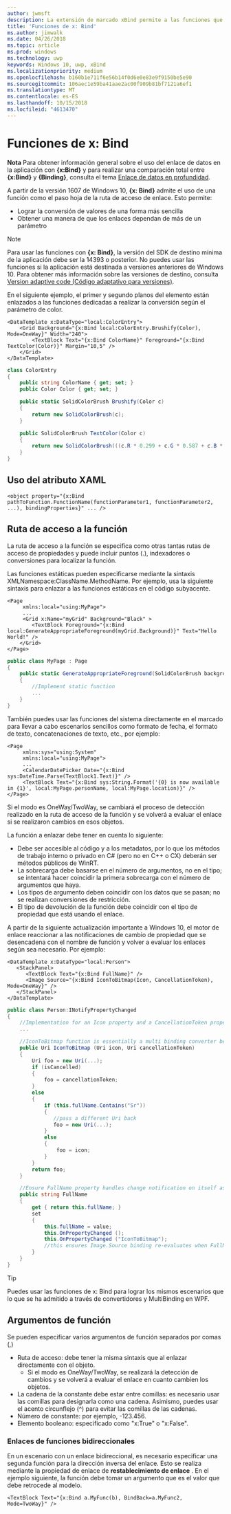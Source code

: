 ```yaml
---
author: jwmsft
description: La extensión de marcado xBind permite a las funciones que se usará en el marcado.
title: 'Funciones de x: Bind'
ms.author: jimwalk
ms.date: 04/26/2018
ms.topic: article
ms.prod: windows
ms.technology: uwp
keywords: Windows 10, uwp, xBind
ms.localizationpriority: medium
ms.openlocfilehash: b160b1e711f6e56b14f0d6e0e83e9f9150be5e90
ms.sourcegitcommit: 106aec1e59ba41aae2ac00f909b81bf7121a6ef1
ms.translationtype: MT
ms.contentlocale: es-ES
ms.lasthandoff: 10/15/2018
ms.locfileid: "4613470"
---
```

# <a name="functions-in-xbind"></a>Funciones de x: Bind

**Nota** Para obtener información general sobre el uso del enlace de datos en la aplicación con **{x:Bind}** y para realizar una comparación total entre **{x:Bind}** y **{Binding}**, consulta el tema [Enlace de datos en profundidad](https://msdn.microsoft.com/library/windows/apps/mt210946).

A partir de la versión 1607 de Windows 10, **{x: Bind}** admite el uso de una función como el paso hoja de la ruta de acceso de enlace. Esto permite:

- Lograr la conversión de valores de una forma más sencilla
- Obtener una manera de que los enlaces dependan de más de un parámetro

> [!NOTE]
> Para usar las funciones con **{x: Bind}**, la versión del SDK de destino mínima de la aplicación debe ser la 14393 o posterior. No puedes usar las funciones si la aplicación está destinada a versiones anteriores de Windows 10. Para obtener más información sobre las versiones de destino, consulta [Version adaptive code (Código adaptativo para versiones)](https://msdn.microsoft.com/windows/uwp/debug-test-perf/version-adaptive-code).

En el siguiente ejemplo, el primer y segundo planos del elemento están enlazados a las funciones dedicadas a realizar la conversión según el parámetro de color.

```xaml
<DataTemplate x:DataType="local:ColorEntry">
    <Grid Background="{x:Bind local:ColorEntry.Brushify(Color), Mode=OneWay}" Width="240">
        <TextBlock Text="{x:Bind ColorName}" Foreground="{x:Bind TextColor(Color)}" Margin="10,5" />
    </Grid>
</DataTemplate>
```

```csharp
class ColorEntry
{
    public string ColorName { get; set; }
    public Color Color { get; set; }

    public static SolidColorBrush Brushify(Color c)
    {
        return new SolidColorBrush(c);
    }

    public SolidColorBrush TextColor(Color c)
    {
        return new SolidColorBrush(((c.R * 0.299 + c.G * 0.587 + c.B * 0.114) > 150) ? Colors.Black : Colors.White);
    }
}
```

## <a name="xaml-attribute-usage"></a>Uso del atributo XAML

``` syntax
<object property="{x:Bind pathToFunction.FunctionName(functionParameter1, functionParameter2, ...), bindingProperties}" ... />
```

## <a name="path-to-the-function"></a>Ruta de acceso a la función

La ruta de acceso a la función se especifica como otras tantas rutas de acceso de propiedades y puede incluir puntos (.), indexadores o conversiones para localizar la función.

Las funciones estáticas pueden especificarse mediante la sintaxis XMLNamespace:ClassName.MethodName. Por ejemplo, usa la siguiente sintaxis para enlazar a las funciones estáticas en el código subyacente.

```xaml
<Page 
     xmlns:local="using:MyPage">
     ...
     <Grid x:Name="myGrid" Background="Black" >
        <TextBlock Foreground="{x:Bind local:GenerateAppropriateForeground(myGrid.Background)}" Text="Hello World!" />
    </Grid>
</Page>
```
```csharp
public class MyPage : Page
{
    public static GenerateAppropriateForeground(SolidColorBrush background)
    {
        //Implement static function
        ...
    }
}
```

También puedes usar las funciones del sistema directamente en el marcado para llevar a cabo escenarios sencillos como formato de fecha, el formato de texto, concatenaciones de texto, etc., por ejemplo:
```xaml
<Page 
     xmlns:sys="using:System"
     xmlns:local="using:MyPage">
     ...
     <CalendarDatePicker Date="{x:Bind sys:DateTime.Parse(TextBlock1.Text)}" />
     <TextBlock Text="{x:Bind sys:String.Format('{0} is now available in {1}', local:MyPage.personName, local:MyPage.location)}" />
</Page>
```

Si el modo es OneWay/TwoWay, se cambiará el proceso de detección realizado en la ruta de acceso de la función y se volverá a evaluar el enlace si se realizaron cambios en esos objetos.

La función a enlazar debe tener en cuenta lo siguiente:

- Debe ser accesible al código y a los metadatos, por lo que los métodos de trabajo interno o privado en C# (pero no en C++ o CX) deberán ser métodos públicos de WinRT.
- La sobrecarga debe basarse en el número de argumentos, no en el tipo; se intentará hacer coincidir la primera sobrecarga con el número de argumentos que haya.
- Los tipos de argumento deben coincidir con los datos que se pasan; no se realizan conversiones de restricción.
- El tipo de devolución de la función debe coincidir con el tipo de propiedad que está usando el enlace.

A partir de la siguiente actualización importante a Windows 10, el motor de enlace reaccionar a las notificaciones de cambio de propiedad que se desencadena con el nombre de función y volver a evaluar los enlaces según sea necesario. Por ejemplo: 

```XAML
<DataTemplate x:DataType="local:Person">
   <StackPanel>
      <TextBlock Text="{x:Bind FullName}" />
      <Image Source="{x:Bind IconToBitmap(Icon, CancellationToken), Mode=OneWay}" />
   </StackPanel>
</DataTemplate>
```
```csharp
public class Person:INotifyPropertyChanged
{
    //Implementation for an Icon property and a CancellationToken property with PropertyChanged notifications
    ...

    //IconToBitmap function is essentially a multi binding converter between several options.
    public Uri IconToBitmap (Uri icon, Uri cancellationToken)
    {
        Uri foo = new Uri(...);        
        if (isCancelled)
        {
            foo = cancellationToken;
        }
        else 
        {
            if (this.fullName.Contains("Sr"))
            {
               //pass a different Uri back
               foo = new Uri(...);
            }
            else
            {
                foo = icon;
            }
        }
        return foo;
    }

    //Ensure FullName property handles change notification on itself as well as IconToBitmap since the function uses it
    public string FullName
    {
        get { return this.fullName; }
        set 
        {
            this.fullName = value;
            this.OnPropertyChanged ();
            this.OnPropertyChanged ("IconToBitmap"); 
            //this ensures Image.Source binding re-evaluates when FullName changes in addition to Icon and CancellationToken
        }
    }
}
```

> [!TIP]
> Puedes usar las funciones de x: Bind para lograr los mismos escenarios que lo que se ha admitido a través de convertidores y MultiBinding en WPF.

## <a name="function-arguments"></a>Argumentos de función

Se pueden especificar varios argumentos de función separados por comas (,)

- Ruta de acceso: debe tener la misma sintaxis que al enlazar directamente con el objeto.
  - Si el modo es OneWay/TwoWay, se realizará la detección de cambios y se volverá a evaluar el enlace en cuanto cambien los objetos.
- La cadena de la constante debe estar entre comillas: es necesario usar las comillas para designarla como una cadena. Asimismo, puedes usar el acento circunflejo (^) para evitar las comillas de las cadenas.
- Número de constante: por ejemplo, -123.456.
- Elemento booleano: especificado como "x:True" o "x:False".

### <a name="two-way-function-bindings"></a>Enlaces de funciones bidireccionales

En un escenario con un enlace bidireccional, es necesario especificar una segunda función para la dirección inversa del enlace. Esto se realiza mediante la propiedad de enlace de **restablecimiento de enlace** . En el ejemplo siguiente, la función debe tomar un argumento que es el valor que debe retrocede al modelo.
```xaml
<TextBlock Text="{x:Bind a.MyFunc(b), BindBack=a.MyFunc2, Mode=TwoWay}" />
```
